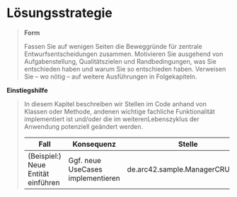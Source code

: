 # Lösungsstrategie

> __Form__
> 
> Fassen Sie auf wenigen Seiten die Beweggründe für zentrale Entwurfsentscheidungen zusammen. Motivieren Sie ausgehend von Aufgabenstellung, Qualitätszielen und Randbedingungen, was Sie entschieden haben und warum Sie so entschieden haben. Verweisen Sie – wo nötig – auf weitere Ausführungen in Folgekapiteln.
> 
__Einstiegshilfe__

> In diesem Kapitel beschreiben wir Stellen im Code anhand von Klassen oder Methode, andenen wichtige fachliche Funktionalität implementiert ist und\/oder die im weiterenLebenszyklus der Anwendung potenziell geändert werden.
> 
> | Fall | Konsequenz | Stelle | Hinweise |
> | --- | --- | --- | --- |
> | \(Beispiel:\) Neue Entität einführen | Ggf. neue UseCases implementieren | de.arc42.sample.ManagerCRUDImpl | ggf Factory Methoden erweitern |

